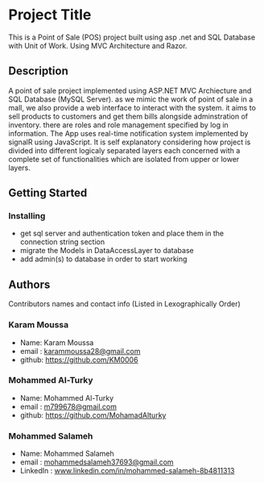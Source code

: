 # Project Title

This is a Point of Sale (POS) project built using asp .net and SQL Database with Unit of Work.
Using MVC Architecture and Razor.

## Description
A point of sale project implemented using ASP.NET MVC Archiecture and SQL Database (MySQL Server). 
as we mimic the work of point of sale in a mall, we also provide a web interface to interact with the system.
it aims to sell products to customers and get them bills alongside adminstration of inventory.
there are roles and role management specified by log in information.
The App uses real-time notification system implemented by signalR using JavaScript.
It is self explanatory considering how project is divided into different logicaly separated layers
each concerned with a complete set of functionalities which are isolated from upper or lower layers.


## Getting Started

### Installing
* get sql server and authentication token and place them in the connection string section
* migrate the Models in DataAccessLayer to database
* add admin(s) to database in order to start working

## Authors

Contributors names and contact info (Listed in Lexographically Order)
### Karam Moussa
* Name: Karam Moussa
* email : karammoussa28@gmail.com
* github: https://github.com/KM0006


### Mohammed Al-Turky
* Name: Mohammed Al-Turky
* email : m799678@gmail.com
* github: https://github.com/MohamadAlturky

### Mohammed Salameh
* Name: Mohammed Salameh
* email : mohammedsalameh37693@gmail.com
* LinkedIn : www.linkedin.com/in/mohammed-salameh-8b4811313